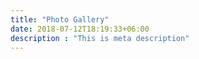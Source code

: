 ```yaml
---
title: "Photo Gallery"
date: 2018-07-12T18:19:33+06:00
description : "This is meta description"
---
```


